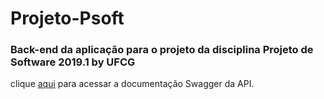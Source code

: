 # Projeto-Psoft

### Back-end da aplicação para o projeto da disciplina Projeto de Software 2019.1 by UFCG

clique [aqui](https://projsof.herokuapp.com/api/swagger-ui.html#) para acessar a documentação Swagger da API.
